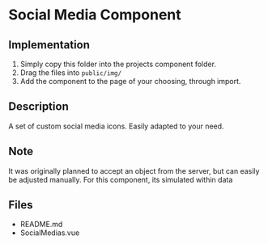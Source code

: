 # Social Media Component

## Implementation
1. Simply copy this folder into the projects component folder.
2. Drag the files into ```public/img/```
3. Add the component to the page of your choosing, through import.

## Description
A set of custom social media icons.
Easily adapted to your need.

## Note
It was originally planned to accept an object from the server, but can easily be adjusted manually.
For this component, its simulated within data

## Files 
  - README.md
  - SocialMedias.vue